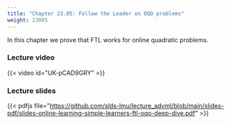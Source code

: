 ```yaml
---
title: "Chapter 23.05: Follow the Leader on OQO problems"
weight: 23005
---
```

In this chapter we prove that FTL works for online quadratic problems. 
<!--more-->

### Lecture video

{{< video id="UK-pCAD9GRY" >}}

### Lecture slides

{{< pdfjs file="https://github.com/slds-lmu/lecture_advml/blob/main/slides-pdf/slides-online-learning-simple-learners-ftl-oqo-deep-dive.pdf" >}}
